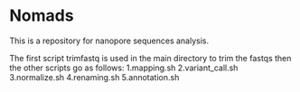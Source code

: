 # Nomads
This is a repository for nanopore sequences analysis.

The first script trimfastq is used in the main directory to trim the fastqs
then the other scripts go as follows:
      1.mapping.sh
      2.variant_call.sh
      3.normalize.sh
      4.renaming.sh
      5.annotation.sh
